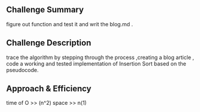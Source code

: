 ## Challenge Summary
figure out function and test it and writ the blog.md .

## Challenge Description
trace the algorithm by stepping through the process ,creating a blog article , code a working and  tested implementation of Insertion Sort based on the pseudocode.

## Approach & Efficiency
time of O >> (n^2)
space >> n(1)